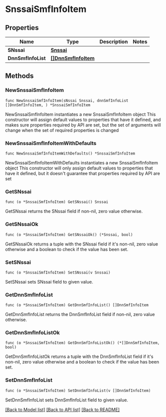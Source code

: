 # SnssaiSmfInfoItem

## Properties

Name | Type | Description | Notes
------------ | ------------- | ------------- | -------------
**SNssai** | [**Snssai**](Snssai.md) |  | 
**DnnSmfInfoList** | [**[]DnnSmfInfoItem**](DnnSmfInfoItem.md) |  | 

## Methods

### NewSnssaiSmfInfoItem

`func NewSnssaiSmfInfoItem(sNssai Snssai, dnnSmfInfoList []DnnSmfInfoItem, ) *SnssaiSmfInfoItem`

NewSnssaiSmfInfoItem instantiates a new SnssaiSmfInfoItem object
This constructor will assign default values to properties that have it defined,
and makes sure properties required by API are set, but the set of arguments
will change when the set of required properties is changed

### NewSnssaiSmfInfoItemWithDefaults

`func NewSnssaiSmfInfoItemWithDefaults() *SnssaiSmfInfoItem`

NewSnssaiSmfInfoItemWithDefaults instantiates a new SnssaiSmfInfoItem object
This constructor will only assign default values to properties that have it defined,
but it doesn't guarantee that properties required by API are set

### GetSNssai

`func (o *SnssaiSmfInfoItem) GetSNssai() Snssai`

GetSNssai returns the SNssai field if non-nil, zero value otherwise.

### GetSNssaiOk

`func (o *SnssaiSmfInfoItem) GetSNssaiOk() (*Snssai, bool)`

GetSNssaiOk returns a tuple with the SNssai field if it's non-nil, zero value otherwise
and a boolean to check if the value has been set.

### SetSNssai

`func (o *SnssaiSmfInfoItem) SetSNssai(v Snssai)`

SetSNssai sets SNssai field to given value.


### GetDnnSmfInfoList

`func (o *SnssaiSmfInfoItem) GetDnnSmfInfoList() []DnnSmfInfoItem`

GetDnnSmfInfoList returns the DnnSmfInfoList field if non-nil, zero value otherwise.

### GetDnnSmfInfoListOk

`func (o *SnssaiSmfInfoItem) GetDnnSmfInfoListOk() (*[]DnnSmfInfoItem, bool)`

GetDnnSmfInfoListOk returns a tuple with the DnnSmfInfoList field if it's non-nil, zero value otherwise
and a boolean to check if the value has been set.

### SetDnnSmfInfoList

`func (o *SnssaiSmfInfoItem) SetDnnSmfInfoList(v []DnnSmfInfoItem)`

SetDnnSmfInfoList sets DnnSmfInfoList field to given value.



[[Back to Model list]](../README.md#documentation-for-models) [[Back to API list]](../README.md#documentation-for-api-endpoints) [[Back to README]](../README.md)


